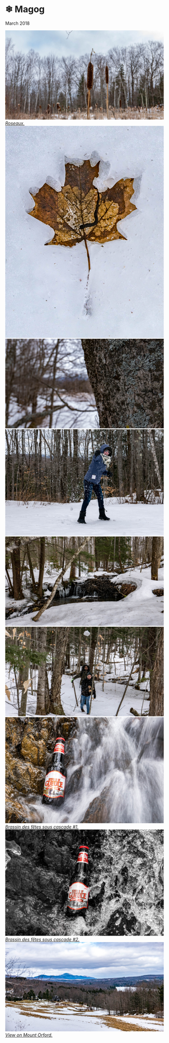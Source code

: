 # ❄ Magog
March 2018

[![P2540274](/photos/hd/P2540274.jpg) *Roseaux.*](/photos/P2540274.md)
[![P2540307](/photos/hd/P2540307.jpg)](/photos/P2540307.md)
[![P2540328](/photos/hd/P2540328.jpg)](/photos/P2540328.md)
[![P2540362](/photos/hd/P2540362.jpg)](/photos/P2540362.md)
[![P2540370](/photos/hd/P2540370.jpg)](/photos/P2540370.md)
[![P2540389](/photos/hd/P2540389.jpg)](/photos/P2540389.md)
[![P2540432](/photos/hd/P2540432.jpg) *Brassin des fêtes sous cascade #1.*](/photos/P2540432.md)
[![P2540452](/photos/hd/P2540452.jpg) *Brassin des fêtes sous cascade #2.*](/photos/P2540452.md)
[![P2540466](/photos/hd/P2540466.jpg) *View on Mount Orford.*](/photos/P2540466.md)
